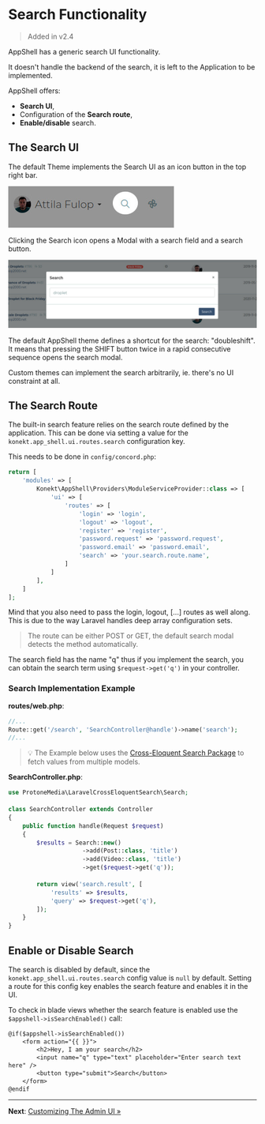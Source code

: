 # Search Functionality

> Added in v2.4

AppShell has a generic search UI functionality.

It doesn't handle the backend of the search, it is left to the Application to be implemented.

AppShell offers:

- **Search UI**,
- Configuration of the **Search route**,
- **Enable/disable** search.

## The Search UI

The default Theme implements the Search UI as an icon button in the top right bar.

![Search](search.jpg)

Clicking the Search icon opens a Modal with a search field and a search button.

![Search Modal](search_modal.jpg)

The default AppShell theme defines a shortcut for the search: "doubleshift".
It means that pressing the SHIFT button twice in a rapid consecutive sequence opens the search modal.

Custom themes can implement the search arbitrarily, ie. there's no UI constraint at all.

## The Search Route

The built-in search feature relies on the search route defined by the application.
This can be done via setting a value for the `konekt.app_shell.ui.routes.search` configuration key.

This needs to be done in `config/concord.php`:

```php
return [
    'modules' => [
        Konekt\AppShell\Providers\ModuleServiceProvider::class => [
            'ui' => [
                'routes' => [
                    'login' => 'login',
                    'logout' => 'logout',
                    'register' => 'register',
                    'password.request' => 'password.request',
                    'password.email' => 'password.email',
                    'search' => 'your.search.route.name',
                ]
            ]
        ],
    ]
];
```

Mind that you also need to pass the login, logout, [...] routes as well along. This is due to the way Laravel handles
deep array configuration sets. 

> The route can be either POST or GET, the default search modal detects the method automatically.

The search field has the name "q" thus if you implement the search, you can obtain the search term using
`$request->get('q')` in your controller.

### Search Implementation Example

**routes/web.php**:

```php
//...
Route::get('/search', 'SearchController@handle')->name('search');
//...
```

> 💡 The Example below uses the [Cross-Eloquent Search Package](https://laravel-news.com/laravel-cross-eloquent-search) to fetch values from multiple models.

**SearchController.php**:

```php
use ProtoneMedia\LaravelCrossEloquentSearch\Search;

class SearchController extends Controller
{
    public function handle(Request $request)
    {
        $results = Search::new()
                     ->add(Post::class, 'title')
                     ->add(Video::class, 'title')
                     ->get($request->get('q'));

        return view('search.result', [
            'results' => $results,
            'query' => $request->get('q'),
        ]);
    }
}
```

## Enable or Disable Search

The search is disabled by default, since the `konekt.app_shell.ui.routes.search` config value is `null` by default.
Setting a route for this config key enables the search feature and enables it in the UI.

To check in blade views whether the search feature is enabled use the `$appshell->isSearchEnabled()` call:

```blade
@if($appshell->isSearchEnabled())
    <form action="{{ }}">
        <h2>Hey, I am your search</h2>
        <input name="q" type="text" placeholder="Enter search text here" />
        <button type="submit">Search</button>
    </form>
@endif
```

---

**Next**: [Customizing The Admin UI &raquo;](customize-admin-ui.md)
